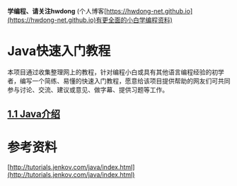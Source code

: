 **学编程、请关注hwdong** (个人博客[https://hwdong-net.github.io](https://hwdong-net.github.io)有更全面的小白学编程资料)
# Java快速入门教程

本项目通过收集整理网上的教程，针对编程小白或具有其他语言编程经验的初学者，编写一个简练、易懂的快速入门教程，愿意给该项目提供帮助的网友们可共同参与讨论、交流、建议或意见、做字幕、提供习题等工作。

## [1.1 Java介绍](https://github.com/hwdong-net/java_tutorials/blob/main/introduction2Java.md)


# 参考资料

[http://tutorials.jenkov.com/java/index.html](http://tutorials.jenkov.com/java/index.html)
